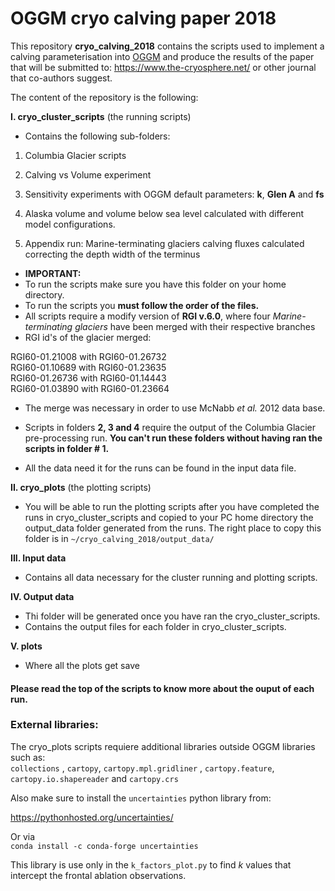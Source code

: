 # OGGM cryo calving paper 2018

This repository **cryo_calving_2018** contains the scripts used to implement a
calving parameterisation into [OGGM](www.oggm.org) and produce the results of
the paper that will be submitted to: https://www.the-cryosphere.net/ or other journal that co-authors suggest.

The content of the repository is the following: 

**I. cryo_cluster_scripts** (the running scripts)

* Contains the following sub-folders:

1. Columbia Glacier scripts
2. Calving vs Volume experiment
3. Sensitivity experiments with OGGM default parameters:
    **k**, **Glen A** and **fs** 
4. Alaska volume and volume below sea level calculated with 
different model configurations.

5. Appendix run: Marine-terminating glaciers calving fluxes calculated 
correcting the depth width of the terminus 

* **IMPORTANT:**
* To run the scripts make sure you have this folder on your home directory.
* To run the scripts you **must follow the order of the files.** 
* All scripts require a modify version of **RGI v.6.0**, where four 
*Marine-terminating glaciers* have been merged with their respective branches 
* RGI id's of the glacier merged:    

RGI60-01.21008 with RGI60-01.26732         
RGI60-01.10689 with RGI60-01.23635         
RGI60-01.26736 with RGI60-01.14443    
RGI60-01.03890 with RGI60-01.23664     

* The merge was necessary in order to use McNabb *et al.* 2012 data base.

* Scripts in folders **2, 3 and 4** require the output of the Columbia Glacier
pre-processing run. **You can't run these folders without having ran the scripts 
in folder # 1.** 
* All the data need it for the runs can be found in the input data file.   


**II. cryo_plots** (the plotting scripts)

* You will be able to run the plotting scripts after you have completed the runs
in cryo_cluster_scripts and copied to your PC home directory the output_data folder generated from the runs. The right place to copy this folder is in  `~/cryo_calving_2018/output_data/`

**III. Input data** 

* Contains all data necessary for the cluster running and plotting scripts.

**IV. Output data**
* Thi folder will be generated once you have ran the cryo_cluster_scripts.
* Contains the output files for each folder in cryo_cluster_scripts.

**V. plots** 

* Where all the plots get save


#### Please read the top of the scripts to know more about the ouput of each run.

### External libraries:    

The cryo_plots scripts requiere additional libraries outside OGGM libraries such as:    
`collections` , `cartopy`, `cartopy.mpl.gridliner` , `cartopy.feature`, `cartopy.io.shapereader` and `cartopy.crs`   

Also make sure to install the `uncertainties` python library from:   
   
https://pythonhosted.org/uncertainties/  

Or via   
`conda install -c conda-forge uncertainties`

This library is use only in the `k_factors_plot.py` to find *k* values that 
intercept the frontal ablation observations.    
 
 


